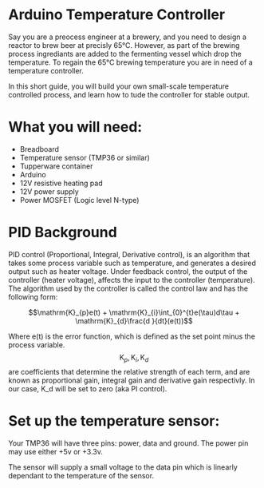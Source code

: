 <!DOCTYPE html>
<html>
<head>
<title>Arduino Temperature Controller</title>
</head>
<body>

<h1>Arduino Temperature Controller</h1>
<p>Say you are a preocess engineer at a brewery, and you need to design a reactor to brew beer at precisly 65&deg;C. However, as part of the brewing process ingrediants are added to the fermenting vessel which drop the temperature. To regain the 65&deg;C brewing temperature you are in need of a temperature controller. 

In this short guide, you will build your own small-scale temperature controlled process, and learn how to tude the controller for stable output. </p>

<h1>What you will need:</h1>
 <ul>
  <li>Breadboard</li>
  <li>Temperature sensor (TMP36 or similar)</li>
  <li>Tupperware container</li>
  <li>Arduino</li>
  <li>12V resistive heating pad</li>
  <li>12V power supply</li>
  <li>Power MOSFET (Logic level N-type)</li>
  
</ul> 

<h1>PID Background</h1>
<p>PID control (Proportional, Integral, Derivative control), is an algorithm that takes some process variable such as temperature, and generates a desired output such as heater voltage. Under feedback control, the output of the controller (heater voltage), affects the input to the controller (temperature). The algorithm used by the controller is called the control law and has the following form:
<script src=""></script>
<script id="MathJax-script" async src="https://cdn.jsdelivr.net/npm/mathjax@3/es5/tex-mml-chtml.js"></script>

$$\mathrm{K}_{p}e(t) + \mathrm{K}_{i}\int_{0}^{t}e(\tau)d\tau + \mathrm{K}_{d}\frac{d }{dt}(e(t))$$

Where e(t) is the error function, which is defined as the set point minus the process variable. $$\mathrm{K}_{p}, \mathrm{K}_{i}, \mathrm{K}_{d}$$ are coefficients that determine the relative strength of each term, and are known as proportional gain, integral gain and derivative gain respectivly. In our case, K_d will be set to zero (aka PI control).
</p>

<h1>Set up the temperature sensor:</h1>

Your TMP36 will have three pins: power, data and ground. The power pin may use either +5v or +3.3v. 

The sensor will supply a small voltage to the data pin which is linearly dependant to the temperature of the sensor. 
</body>
</html>
